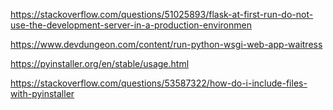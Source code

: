 https://stackoverflow.com/questions/51025893/flask-at-first-run-do-not-use-the-development-server-in-a-production-environmen

https://www.devdungeon.com/content/run-python-wsgi-web-app-waitress

https://pyinstaller.org/en/stable/usage.html

https://stackoverflow.com/questions/53587322/how-do-i-include-files-with-pyinstaller